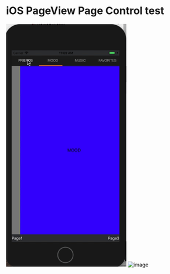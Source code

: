 # iOS PageView Page Control test

![image](https://github.com/Bgihe/PageViewTestCode/blob/master/ezgif-3-b24366e1f1.gif)
![image](https://i.imgur.com/nNCDSTu.gif)
<!-- ![image](https://i.imgur.com/jhgzOuH.gif) -->

